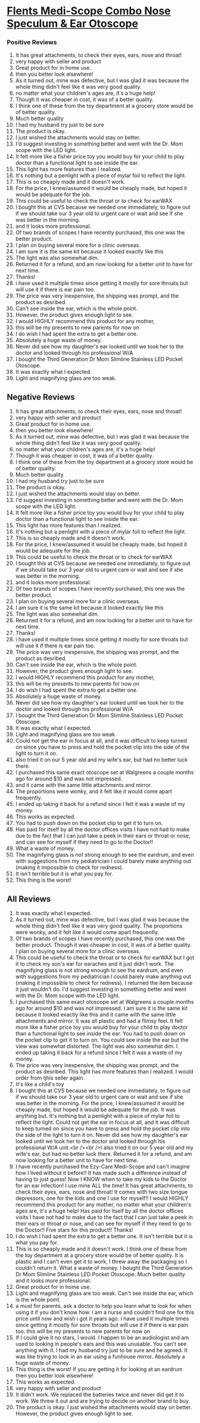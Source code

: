 # [Flents Medi-Scope Combo Nose Speculum &amp; Ear Otoscope](https://products.checkmycream.com/products/flents-medi-scope-combo-nose-speculum-and-ear-otoscope.html)

### Positive Reviews

<ol>
      <li>It has great attachments, to check their eyes, ears, nose and throat!</li>
      <li>very happy with seller and product</li>
      <li>Great product for in home use.</li>
      <li>then you better look elsewhere!</li>
      <li>As it turned out, mine was defective, but I was glad it was because the whole thing didn&#x27;t feel like it was very good quality.</li>
      <li>no matter what your children&#x27;s ages are, it&#x27;s a huge help!</li>
      <li>Though it was cheaper in cost, it was of a better quality.</li>
      <li>I think one of these from the toy department at a grocery store would be of better quality.  </li>
      <li>Much better quality</li>
      <li>I had my husband try just to be sure</li>
      <li>The product is okay.</li>
      <li>I just wished the attachments would stay on better.</li>
      <li>I&#x27;d suggest investing in something better and went with the Dr. Mom scope with the LED light.</li>
      <li>It felt more like a fisher price toy you would buy for your child to play doctor than a functional light to see inside the ear.</li>
      <li>This light has more features than I realized.</li>
      <li>It&#x27;s nothing but a penlight with a piece of mylar foil to reflect the light.</li>
      <li>This is so cheaply made and it doesn&#x27;t work.  </li>
      <li>For the price, I knew/assumed it would be cheaply made, but hoped it would be adequate for the job.</li>
      <li>This could be useful to check the throat or to check for earWAX</li>
      <li>I bought this at CVS because we needed one immediately, to figure out if we should take our 3 year old to urgent care or wait and see if she was better in the morning.</li>
      <li>and it looks more professional.</li>
      <li>Of two brands of scopes I have recently purchased, this one was the better product.</li>
      <li>I plan on buying several more for a clinic overseas.</li>
      <li>I am sure it is the same kit because it looked exactly like this</li>
      <li>The light was also somewhat dim.</li>
      <li>Returned it for a refund, and am now looking for a better unit to have for next time.</li>
      <li>Thanks!</li>
      <li>i have used it multiple times since getting it mostly for sore throats but will use it if there is ear pain too.    </li>
      <li>The price was very inexpensive, the shipping was prompt, and the product as desribed.</li>
      <li>Can&#x27;t see inside the ear, which is the whole point.</li>
      <li>However, the product gives enough light to see.</li>
      <li>I would HIGHLY recommend this product for any mother,</li>
      <li>this will be my presents to new parents for now on</li>
      <li>I do wish I had spent the extra to get a better one.</li>
      <li>Absolutely a huge waste of money.</li>
      <li>Never did see how my daughter&#x27;s ear looked until we took her to the doctor and looked through his professional W/A</li>
      <li>I bought the Third Generation Dr Mom Slimline Stainless LED Pocket Otoscope.  </li>
      <li>It was exactly what I expected.</li>
      <li>Light and magnifying glass are too weak.</li>
</ol>


<h2>Negative Reviews</h2>
<ol>
<li> It has great attachments, to check their eyes, ears, nose and throat!</li>
<li> very happy with seller and product</li>
<li> Great product for in home use.</li>
<li> then you better look elsewhere!</li>
<li> As it turned out, mine was defective, but I was glad it was because the whole thing didn&#x27;t feel like it was very good quality.</li>
<li> no matter what your children&#x27;s ages are, it&#x27;s a huge help!</li>
<li> Though it was cheaper in cost, it was of a better quality.</li>
<li> I think one of these from the toy department at a grocery store would be of better quality.  </li>
<li> Much better quality</li>
<li> I had my husband try just to be sure</li>
<li> The product is okay.</li>
<li> I just wished the attachments would stay on better.</li>
<li> I&#x27;d suggest investing in something better and went with the Dr. Mom scope with the LED light.</li>
<li> It felt more like a fisher price toy you would buy for your child to play doctor than a functional light to see inside the ear.</li>
<li> This light has more features than I realized.</li>
<li> It&#x27;s nothing but a penlight with a piece of mylar foil to reflect the light.</li>
<li> This is so cheaply made and it doesn&#x27;t work.  </li>
<li> For the price, I knew/assumed it would be cheaply made, but hoped it would be adequate for the job.</li>
<li> This could be useful to check the throat or to check for earWAX</li>
<li> I bought this at CVS because we needed one immediately, to figure out if we should take our 3 year old to urgent care or wait and see if she was better in the morning.</li>
<li> and it looks more professional.</li>
<li> Of two brands of scopes I have recently purchased, this one was the better product.</li>
<li> I plan on buying several more for a clinic overseas.</li>
<li> I am sure it is the same kit because it looked exactly like this</li>
<li> The light was also somewhat dim.</li>
<li> Returned it for a refund, and am now looking for a better unit to have for next time.</li>
<li> Thanks!</li>
<li> i have used it multiple times since getting it mostly for sore throats but will use it if there is ear pain too.    </li>
<li> The price was very inexpensive, the shipping was prompt, and the product as desribed.</li>
<li> Can&#x27;t see inside the ear, which is the whole point.</li>
<li> However, the product gives enough light to see.</li>
<li> I would HIGHLY recommend this product for any mother,</li>
<li> this will be my presents to new parents for now on</li>
<li> I do wish I had spent the extra to get a better one.</li>
<li> Absolutely a huge waste of money.</li>
<li> Never did see how my daughter&#x27;s ear looked until we took her to the doctor and looked through his professional W/A</li>
<li> I bought the Third Generation Dr Mom Slimline Stainless LED Pocket Otoscope.  </li>
<li> It was exactly what I expected.</li>
<li> Light and magnifying glass are too weak.</li>
<li> Could not get the ear in focus at all, and it was difficult to keep turned on since you have to press and hold the pocket clip into the side of the light to turn it on.</li>
<li> also tried it on our 5 year old and my wife&#x27;s ear, but had no better luck there.</li>
<li> I purchased this same exact otoscope set at Walgreens a couple months ago for around $10 and was not impressed.</li>
<li> and it came with the same little attachments and mirror.</li>
<li> The proportions were wonky, and it felt like it would come apart frequently.</li>
<li> I ended up taking it back for a refund since I felt it was a waste of my money.</li>
<li> This works as expected.</li>
<li> You had to push down on the pocket clip to get it to turn on.</li>
<li> Has paid for itself by all the doctor offices visits I have not had to make due to the fact that I can just take a peek in their ears or throat or nose, and can see for myself if they need to go to the Doctor!!</li>
<li> What a waste of money.  </li>
<li> The magnifying glass is not strong enough to see the eardrum, and even with suggestions from my pediatrician I could barely make anything out (making it impossible to check for redness).  </li>
<li> It isn&#x27;t terrible but it is what you pay for.</li>
<li> This thing is the worst!  </li>
</ol>

<h2>All Reviews</h2>

<ol>
    <li> It was exactly what I expected.</li>
    <li> As it turned out, mine was defective, but I was glad it was because the whole thing didn&#x27;t feel like it was very good quality. The proportions were wonky, and it felt like it would come apart frequently.</li>
    <li> Of two brands of scopes I have recently purchased, this one was the better product. Though it was cheaper in cost, it was of a better quality. I plan on buying several more for a clinic overseas.</li>
    <li> This could be useful to check the throat or to check for earWAX but I got it to check my son&#x27;s ear for earaches and it just didn&#x27;t work.  The magnifying glass is not strong enough to see the eardrum, and even with suggestions from my pediatrician I could barely make anything out (making it impossible to check for redness).  I returned the item because it just wouldn&#x27;t do.  I&#x27;d suggest investing in something better and went with the Dr. Mom scope with the LED light.</li>
    <li> I purchased this same exact otoscope set at Walgreens a couple months ago for around $10 and was not impressed. I am sure it is the same kit because it looked exactly like this and it came with the same little attachments and mirror. It was all plastic and had a flimsy feel. It felt more like a fisher price toy you would buy for your child to play doctor than a functional light to see inside the ear. You had to push down on the pocket clip to get it to turn on. You could see inside the ear but the view was somewhat distorted. The light was also somewhat dim. I ended up taking it back for a refund since I felt it was a waste of my money.</li>
    <li> The price was very inexpensive, the shipping was prompt, and the product as desribed. This light has more features than I realized. I would order from tjhis seller again.</li>
    <li> It&#x27;s like a child&#x27;s toy</li>
    <li> I bought this at CVS because we needed one immediately, to figure out if we should take our 3 year old to urgent care or wait and see if she was better in the morning. For the price, I knew/assumed it would be cheaply made, but hoped it would be adequate for the job. It was anything but. It&#x27;s nothing but a penlight with a piece of mylar foil to reflect the light. Could not get the ear in focus at all, and it was difficult to keep turned on since you have to press and hold the pocket clip into the side of the light to turn it on. Never did see how my daughter&#x27;s ear looked until we took her to the doctor and looked through his professional W/A unit.&lt;br /&gt;&lt;br /&gt;I also tried it on our 5 year old and my wife&#x27;s ear, but had no better luck there. Returned it for a refund, and am now looking for a better unit to have for next time.</li>
    <li> I have recently purchased the Ezy-Care Medi-Scope and can&#x27;t imagine how I lived without it before!! It has made such a difference instead of having to just guess! Now I KNOW when to take my kids to the Doctor for an ear infection! I use mine ALL the time! It has great attachments, to check their eyes, ears, nose and throat! It comes with two size tongue depressors, one for the kids and one I use for myself!! I would HIGHLY recommend this product for any mother, no matter what your children&#x27;s ages are, it&#x27;s a huge help! Has paid for itself by all the doctor offices visits I have not had to make due to the fact that I can just take a peek in their ears or throat or nose, and can see for myself if they need to go to the Doctor!! Five stars for this product!! Thanks!</li>
    <li> I do wish I had spent the extra to get a better one. It isn&#x27;t terrible but it is what you pay for.</li>
    <li> This is so cheaply made and it doesn&#x27;t work.  I think one of these from the toy department at a grocery store would be of better quality.  It is plastic and I can&#x27;t even get it to work,  I threw away the packaging so I couldn&#x27;t return it.  What a waste of money.  I bought the Third Generation Dr Mom Slimline Stainless LED Pocket Otoscope.  Much better quality and it looks more professional.</li>
    <li> Great product for in home use.</li>
    <li> Light and magnifying glass are too weak. Can&#x27;t see inside the ear, which is the whole point.</li>
    <li> a must for parents.  ask a doctor to help you learn what to look for when using it if you don&#x27;t know how.  i am a nurse and couldn&#x27;t find one for this price until now and wish i got it years ago.  i have used it multiple times since getting it mostly for sore throats but will use it if there is ear pain too.    this will be my presents to new parents for now on</li>
    <li> If I could give it no stars, I would.  I happen to be an audiologist and am used to looking in people&#x27;s ears and this was unusable.  You can&#x27;t see anything with it.  I had my husband try just to be sure and he agreed.  It was like trying to look in an ear using a funhouse mirror.  Absolutely a huge waste of money.</li>
    <li> This thing is the worst!  If you are getting it for looking at an eardrum then you better look elsewhere!</li>
    <li> This works as expected.</li>
    <li> very happy with seller and product</li>
    <li> It didn&#x27;t work.  We replaced the batteries twice and never did get it to work. We threw it out and are trying to decide on another brand to buy.</li>
    <li> The product is okay. I just wished the attachments would stay on better. However, the product gives enough light to see.</li>
</ol>




